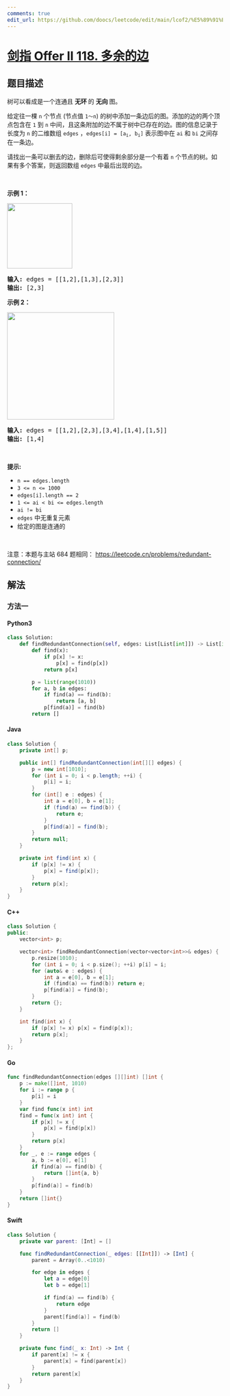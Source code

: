 ```yaml
---
comments: true
edit_url: https://github.com/doocs/leetcode/edit/main/lcof2/%E5%89%91%E6%8C%87%20Offer%20II%20118.%20%E5%A4%9A%E4%BD%99%E7%9A%84%E8%BE%B9/README.md
---
```


<!-- problem:start -->

# [剑指 Offer II 118. 多余的边](https://leetcode.cn/problems/7LpjUW)

## 题目描述

<!-- description:start -->

<p>树可以看成是一个连通且 <strong>无环&nbsp;</strong>的&nbsp;<strong>无向&nbsp;</strong>图。</p>

<p>给定往一棵&nbsp;<code>n</code> 个节点 (节点值&nbsp;<code>1～n</code>) 的树中添加一条边后的图。添加的边的两个顶点包含在 <code>1</code> 到 <code>n</code>&nbsp;中间，且这条附加的边不属于树中已存在的边。图的信息记录于长度为 <code>n</code> 的二维数组 <code>edges</code>&nbsp;，<code>edges[i] = [a<sub>i</sub>, b<sub>i</sub>]</code>&nbsp;表示图中在 <code>ai</code> 和 <code>bi</code> 之间存在一条边。</p>

<p>请找出一条可以删去的边，删除后可使得剩余部分是一个有着 <code>n</code> 个节点的树。如果有多个答案，则返回数组&nbsp;<code>edges</code>&nbsp;中最后出现的边。</p>

<p>&nbsp;</p>

<p><strong>示例 1：</strong></p>

<p><img alt="" src="https://fastly.jsdelivr.net/gh/doocs/leetcode@main/lcof2/%E5%89%91%E6%8C%87%20Offer%20II%20118.%20%E5%A4%9A%E4%BD%99%E7%9A%84%E8%BE%B9/images/1626676174-hOEVUL-image.png" style="width: 152px; " /></p>

<pre>
<strong>输入:</strong> edges = [[1,2],[1,3],[2,3]]
<strong>输出:</strong> [2,3]
</pre>

<p><strong>示例 2：</strong></p>

<p><img alt="" src="https://fastly.jsdelivr.net/gh/doocs/leetcode@main/lcof2/%E5%89%91%E6%8C%87%20Offer%20II%20118.%20%E5%A4%9A%E4%BD%99%E7%9A%84%E8%BE%B9/images/1626676179-kGxcmu-image.png" style="width: 250px; " /></p>

<pre>
<strong>输入:</strong> edges = [[1,2],[2,3],[3,4],[1,4],[1,5]]
<strong>输出:</strong> [1,4]
</pre>

<p>&nbsp;</p>

<p><strong>提示:</strong></p>

<ul>
	<li><code>n == edges.length</code></li>
	<li><code>3 &lt;= n &lt;= 1000</code></li>
	<li><code>edges[i].length == 2</code></li>
	<li><code>1 &lt;= ai&nbsp;&lt; bi&nbsp;&lt;= edges.length</code></li>
	<li><code>ai != bi</code></li>
	<li><code>edges</code> 中无重复元素</li>
	<li>给定的图是连通的&nbsp;</li>
</ul>

<p>&nbsp;</p>

<p><meta charset="UTF-8" />注意：本题与主站 684&nbsp;题相同：&nbsp;<a href="https://leetcode.cn/problems/redundant-connection/">https://leetcode.cn/problems/redundant-connection/</a></p>

<!-- description:end -->

## 解法

<!-- solution:start -->

### 方法一

<!-- tabs:start -->

#### Python3

```python
class Solution:
    def findRedundantConnection(self, edges: List[List[int]]) -> List[int]:
        def find(x):
            if p[x] != x:
                p[x] = find(p[x])
            return p[x]

        p = list(range(1010))
        for a, b in edges:
            if find(a) == find(b):
                return [a, b]
            p[find(a)] = find(b)
        return []
```

#### Java

```java
class Solution {
    private int[] p;

    public int[] findRedundantConnection(int[][] edges) {
        p = new int[1010];
        for (int i = 0; i < p.length; ++i) {
            p[i] = i;
        }
        for (int[] e : edges) {
            int a = e[0], b = e[1];
            if (find(a) == find(b)) {
                return e;
            }
            p[find(a)] = find(b);
        }
        return null;
    }

    private int find(int x) {
        if (p[x] != x) {
            p[x] = find(p[x]);
        }
        return p[x];
    }
}
```

#### C++

```cpp
class Solution {
public:
    vector<int> p;

    vector<int> findRedundantConnection(vector<vector<int>>& edges) {
        p.resize(1010);
        for (int i = 0; i < p.size(); ++i) p[i] = i;
        for (auto& e : edges) {
            int a = e[0], b = e[1];
            if (find(a) == find(b)) return e;
            p[find(a)] = find(b);
        }
        return {};
    }

    int find(int x) {
        if (p[x] != x) p[x] = find(p[x]);
        return p[x];
    }
};
```

#### Go

```go
func findRedundantConnection(edges [][]int) []int {
	p := make([]int, 1010)
	for i := range p {
		p[i] = i
	}
	var find func(x int) int
	find = func(x int) int {
		if p[x] != x {
			p[x] = find(p[x])
		}
		return p[x]
	}
	for _, e := range edges {
		a, b := e[0], e[1]
		if find(a) == find(b) {
			return []int{a, b}
		}
		p[find(a)] = find(b)
	}
	return []int{}
}
```

#### Swift

```swift
class Solution {
    private var parent: [Int] = []

    func findRedundantConnection(_ edges: [[Int]]) -> [Int] {
        parent = Array(0..<1010)

        for edge in edges {
            let a = edge[0]
            let b = edge[1]

            if find(a) == find(b) {
                return edge
            }
            parent[find(a)] = find(b)
        }
        return []
    }

    private func find(_ x: Int) -> Int {
        if parent[x] != x {
            parent[x] = find(parent[x])
        }
        return parent[x]
    }
}
```

<!-- tabs:end -->

<!-- solution:end -->

<!-- problem:end -->
